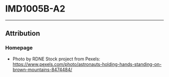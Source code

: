 # IMD1005B-A2

---

## Attribution

### Homepage

- Photo by RDNE Stock project from Pexels: https://www.pexels.com/photo/astronauts-holding-hands-standing-on-brown-mountains-8474484/